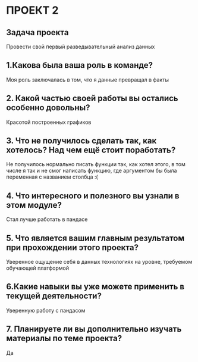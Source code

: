# ПРОЕКТ 2
## Задача проекта
Провести свой первый разведывательный анализ данных
## 1.Какова была ваша роль в команде?
Моя роль заключалась в том, что я данные превращал в факты
## 2. Какой частью своей работы вы остались особенно довольны?
Красотой построенных графиков
## 3. Что не получилось сделать так, как хотелось? Над чем ещё стоит поработать?
Не получилось нормально писать функции так, как хотел этого, в том числе я так и не смог написать функцию, где аргументом бы была переменная с названием столбца :(
## 4. Что интересного и полезного вы узнали в этом модуле?
Стал лучше работать в пандасе
## 5. Что является вашим главным результатом при прохождении этого проекта?
Уверенное ощущение себя в данных технологиях на уровне, требуемом обучающей платформой
## 6.Какие навыки вы уже можете применить в текущей деятельности?
Уверенную работу с пандасом
## 7. Планируете ли вы дополнительно изучать материалы по теме проекта?
Да
